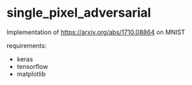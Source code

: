 # single_pixel_adversarial
Implementation of https://arxiv.org/abs/1710.08864 on MNIST

requirements:
 - keras
 - tensorflow
 - matplotlib